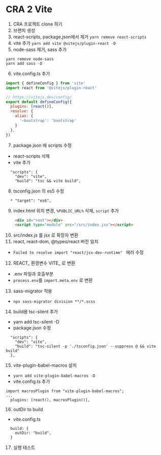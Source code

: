 # CRA 2 Vite
1. CRA 프로젝트 clone 하기
2. 브랜치 생성
3. react-scripts, package.json에서 제거
`yarn remove react-scripts`
4. vite 추가
`yarn add vite @vitejs/plugin-react -D`
5. node-sass 제거, sass 추가

```
yarn remove node-sass
yarn add sass -D
```
6. vite.config.ts 추가

```js
import { defineConfig } from 'vite'
import react from '@vitejs/plugin-react'

// https://vitejs.dev/config/
export default defineConfig({
  plugins: [react()],
  resolve: {
    alias: {
      '~bootstrap': 'bootstrap'
    }
  },
})
```

7. package.json 에 scripts 수정
  * react-scripts 삭제
  * vite 추가

```
  "scripts": {
    "dev": "vite",
    "build": "tsc && vite build",
```
8. tsconfig.json 의 es5 수정

```
  * "target": "es6",
```
9. index.html 위치 변경, `%PUBLIC_URL%` 삭제, `script` 추가

```html
    <div id="root"></div>
    <script type="module" src="/src/index.jsx"></script>
```
10. src/index.js 를 jsx 로 확장자 변환
11. react, react-dom, @types/react 버전 일치
  * `Failed to resolve import "react/jsx-dev-runtime" ` 에러 수정
12. REACT_ 환경변수 VITE_ 로 변환
  * .env 파일과 호출부분
  * `process.env`를 `import.meta.env` 로 변환
13. sass-migrator 적용
  * `npx sass-migrator division **/*.scss`
14. build용 tsc-silent 추가
  * yarn add tsc-silent -D
  * package.json 수정

```
  "scripts": {
    "dev": "vite",
    "build": "tsc-silent -p './tsconfig.json' --suppress @ && vite build"
  },
```
15. vite-plugin-babel-macros 설치
  * `yarn add vite-plugin-babel-macros -D`
  * vite.config.ts 추가

```
import macrosPlugin from "vite-plugin-babel-macros";
...
  plugins: [react(), macrosPlugin()],
```

16. outDir to build
* vite.config.ts

```
  build: {
    outDir: "build",
  }
```

17. 실행 테스트
